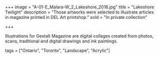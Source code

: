 +++
image = "A-01-E_Malara-W_2_Lakeshore_2016.jpg"
title = "Lakeshore Twilight"
description = "Those artworks were selected to illustrate articles in magazine printed in DEL Art printshop."
sold = "In private collection"

+++

Illustrations for Gestalt Magazine are digital collages created from photos, scans, traditional and digital drawings and ink paintings.

tags = ["Ontario", "Toronto", "Landscape", "Acrylic"]